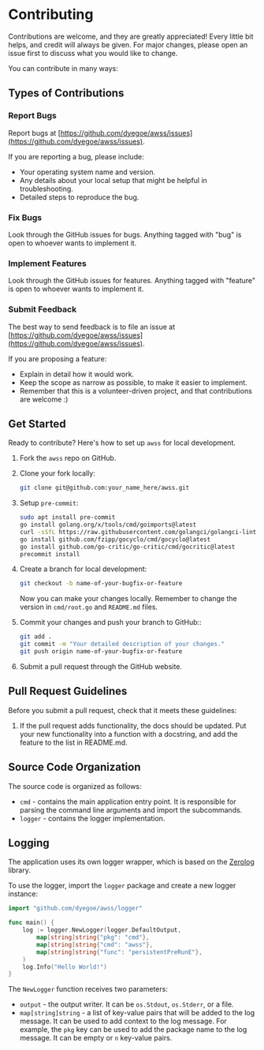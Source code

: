 # Contributing

Contributions are welcome, and they are greatly appreciated! Every little bit helps, and credit will always be given. For major changes, please open an issue first to discuss what you would like to change.

You can contribute in many ways:

## Types of Contributions

### Report Bugs

Report bugs at [https://github.com/dyegoe/awss/issues](https://github.com/dyegoe/awss/issues).

If you are reporting a bug, please include:

* Your operating system name and version.
* Any details about your local setup that might be helpful in troubleshooting.
* Detailed steps to reproduce the bug.

### Fix Bugs

Look through the GitHub issues for bugs. Anything tagged with "bug"
is open to whoever wants to implement it.

### Implement Features

Look through the GitHub issues for features. Anything tagged with "feature"
is open to whoever wants to implement it.

### Submit Feedback

The best way to send feedback is to file an issue at [https://github.com/dyegoe/awss/issues](https://github.com/dyegoe/awss/issues).

If you are proposing a feature:

* Explain in detail how it would work.
* Keep the scope as narrow as possible, to make it easier to implement.
* Remember that this is a volunteer-driven project, and that contributions
  are welcome :)

## Get Started

Ready to contribute? Here's how to set up `awss` for local development.

1. Fork the `awss` repo on GitHub.
2. Clone your fork locally:

    ```bash
    git clone git@github.com:your_name_here/awss.git
    ```

3. Setup `pre-commit`:

    ```bash
    sudo apt install pre-commit
    go install golang.org/x/tools/cmd/goimports@latest
    curl -sSfL https://raw.githubusercontent.com/golangci/golangci-lint/master/install.sh | sh -s -- -b $(go env GOPATH)/bin v1.50.1
    go install github.com/fzipp/gocyclo/cmd/gocyclo@latest
    go install github.com/go-critic/go-critic/cmd/gocritic@latest
    precommit install
    ```

4. Create a branch for local development:

      ```bash
      git checkout -b name-of-your-bugfix-or-feature
      ```

    Now you can make your changes locally. Remember to change the version in `cmd/root.go` and `README.md` files.

5. Commit your changes and push your branch to GitHub::

    ```bash
    git add .
    git commit -m "Your detailed description of your changes."
    git push origin name-of-your-bugfix-or-feature
    ```
  
6. Submit a pull request through the GitHub website.

## Pull Request Guidelines

Before you submit a pull request, check that it meets these guidelines:

1. If the pull request adds functionality, the docs should be updated. Put
   your new functionality into a function with a docstring, and add the
   feature to the list in README.md.

## Source Code Organization

The source code is organized as follows:

* `cmd` - contains the main application entry point. It is responsible for parsing the command line arguments and import the subcommands.
* `logger` - contains the logger implementation.

## Logging

The application uses its own logger wrapper, which is based on the [Zerolog](https://github.com/rs/zerolog) library.

To use the logger, import the `logger` package and create a new logger instance:

```go
import "github.com/dyegoe/awss/logger"

func main() {
    log := logger.NewLogger(logger.DefaultOutput,
        map[string]string{"pkg": "cmd"},
        map[string]string{"cmd": "awss"},
        map[string]string{"func": "persistentPreRunE"},
    )
    log.Info("Hello World!")
}
```

The `NewLogger` function receives two parameters:

* `output` - the output writer. It can be `os.Stdout`, `os.Stderr`, or a file.
* `map[string]string` - a list of key-value pairs that will be added to the log message.
    It can be used to add context to the log message. For example, the `pkg` key can be used to
    add the package name to the log message. It can be empty or `n` key-value pairs.
